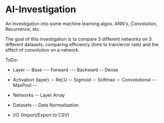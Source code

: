 # AI-Investigation
An Investigation into some machine learning algos. ANN's, Convolution, Recurrence, etc.

The goal of this investigation is to compare 3 different networks on 3 different datasets, comparing efficiency (time to train/error rate) and the effect of convolution on a network. 

ToDo:
 - Layer
 -- Base
 --- Forward
 --- Backward
 -- Dense
 
 - Activation (layer)
 -- ReLU
 -- Sigmoid
 -- Softmax
 -- Convolutional
 -- MaxPool
 --

 - Networks
 -- Layer Array

 - Datasets
 -- Data Normalisation
 
 - I/O (Import/Export to CSV)
